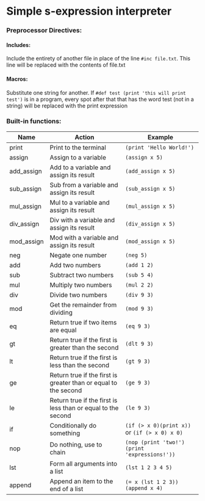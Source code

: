 # Simple s-expression interpreter

### Preprocessor Directives:

#### Includes:

Include the entirety of another file in place of the line
`#inc file.txt`.
This line will be replaced with the contents of file.txt

#### Macros:

Substitute one string for another. If
`#def test (print 'this will print test')`
is in a program, every spot after that that has the word test (not in a string)
will be replaced with the print expression

### Built-in functions:

Name        | Action                                                          | Example
------------|-----------------------------------------------------------------|-------------------------
print       | Print to the terminal                                           | `(print 'Hello World!')`
assign      | Assign to a variable                                            | `(assign x 5)`
add\_assign | Add to a variable and assign its result                         | `(add_assign x 5)`
sub\_assign | Sub from a variable and assign its result                       | `(sub_assign x 5)`
mul\_assign | Mul to a variable and assign its result                         | `(mul_assign x 5)`
div\_assign | Div with a variable and assign its result                       | `(div_assign x 5)`
mod\_assign | Mod with a variable and assign its result                       | `(mod_assign x 5)`
neg         | Negate one number                                               | `(neg 5)`
add         | Add two numbers                                                 | `(add 1 2)`
sub         | Subtract two numbers                                            | `(sub 5 4)`
mul         | Multiply two numbers                                            | `(mul 2 2)`
div         | Divide two numbers                                              | `(div 9 3)`
mod         | Get the remainder from dividing                                 | `(mod 9 3)`
eq          | Return true if two items are equal                              | `(eq 9 3)`
gt          | Return true if the first is greater than the second             | `(dlt 9 3)`
lt          | Return true if the first is less than the second                | `(gt 9 3)`
ge          | Return true if the first is greater than or equal to the second | `(ge 9 3)`
le          | Return true if the first is less than or equal to the second    | `(le 9 3)`
if          | Conditionally do something                                      | `(if (> x 0)(print x))` or `(if (> x 0) x 0)`
nop         | Do nothing, use to chain                                        | `(nop (print 'two!') (print 'expressions!'))`
lst         | Form all arguments into a list                                  | `(lst 1 2 3 4 5)`
append      | Append an item to the end of a list                             | `(= x (lst 1 2 3)) (append x 4)`
